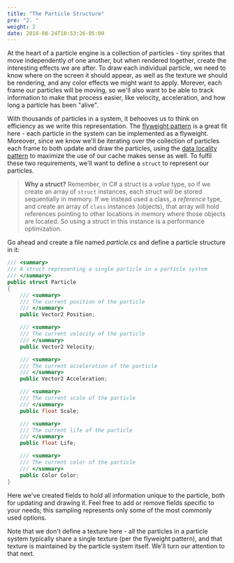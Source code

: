 ```yaml
---
title: "The Particle Structure"
pre: "2. "
weight: 2
date: 2018-08-24T10:53:26-05:00
---
```

At the heart of a particle engine is a collection of particles - tiny sprites that move independently of one another, but when rendered together, create the interesting effects we are after.  To draw each individual particle, we need to know where on the screen it should appear, as well as the texture we should be rendering, and any color effects we might want to apply.  Morever, each frame our particles will be moving, so we'll also want to be able to track information to make that process easier, like velocity, acceleration, and how long a particle has been "alive".  

With thousands of particles in a system, it behooves us to think on efficiency as we write this representation.  The [flyweight pattern](https://gameprogrammingpatterns.com/flyweight.html) is a great fit here - each particle in the system can be implemented as a flyweight.  Moreover, since we know we'll be iterating over the collection of particles each frame to both update and draw the particles, using the [data locality pattern](https://gameprogrammingpatterns.com/data-locality.html) to maximize the use of our cache makes sense as well.  To fulfil these two requirements, we'll want to define a `struct` to represent our particles.

>**Why a struct?** Remember, in C# a struct is a _value_ type, so if we create an array of `struct` instances, each struct will be stored sequentially in memory.  If we instead used a class, a _reference_ type, and create an array of `class` instances (objects), that array will hold references pointing to other locations in memory where those objects are located.  So using a struct in this instance is a performance optimization.

Go ahead and create a file named _particle.cs_ and define a particle structure in it:

```csharp 
/// <summary>
/// A struct representing a single particle in a particle system 
/// </summary>
public struct Particle
{
    /// <summary>
    /// The current position of the particle
    /// </summary>
    public Vector2 Position;

    /// <summary>
    /// The current velocity of the particle
    /// </summary>
    public Vector2 Velocity;

    /// <summary>
    /// The current acceleration of the particle
    /// </summary>
    public Vector2 Acceleration;

    /// <summary>
    /// The current scale of the particle
    /// </summary>
    public float Scale;

    /// <summary>
    /// The current life of the particle
    /// </summary>
    public float Life;

    /// <summary>
    /// The current color of the particle
    /// </summary>
    public Color Color;
}
```

Here we've created fields to hold all information unique to the particle, both for updating and drawing it.  Feel free to add or remove fields specific to your needs; this sampling represents only some of the most commonly used options.

Note that we don't define a texture here - all the particles in a particle system typically share a single texture (per the flyweight pattern), and that texture is maintained by the particle system itself.  We'll turn our attention to that next.